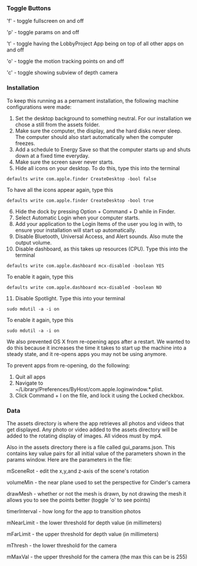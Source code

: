 ### Toggle Buttons

'f' - toggle fullscreen on and off

'p' - toggle params on and off

't' - toggle having the LobbyProject App being on top of all other apps on and off

'o' - toggle the motion tracking points on and off

'c' - toggle showing subview of depth camera

### Installation

To keep this running as a pernament installation, the following machine configurations were made:

1. Set the desktop background to something neutral. For our installation we chose a still from the assets folder.
2. Make sure the computer, the display, and the hard disks never sleep. The computer should also start automatically when the computer freezes.
3. Add a schedule to Energy Save so that the computer starts up and shuts down at a fixed time everyday.
4. Make sure the screen saver never starts.
5. Hide all icons on your desktop. To do this, type this into the terminal
```
defaults write com.apple.finder CreateDesktop -bool false
```
To have all the icons appear again, type this
```
defaults write com.apple.finder CreateDesktop -bool true
```
6. Hide the dock by pressing Option + Command + D while in Finder.
7. Select Automatic Login when your computer starts.
8. Add your application to the Login Items of the user you log in with, to ensure your installation will start up automatically.
9. Disable Bluetooth, Universal Access, and Alert sounds. Also mute the output volume.
10. Disable dashboard, as this takes up resources (CPU). Type this into the terminal
```
defaults write com.apple.dashboard mcx-disabled -boolean YES
```
To enable it again, type this
```
defaults write com.apple.dashboard mcx-disabled -boolean NO
```
11. Disable Spotlight. Type this into your terminal
```
sudo mdutil -a -i on
```
To enable it again, type this
```
sudo mdutil -a -i on
```


We also prevented OS X from re-opening apps after a restart. We wanted to do this because it increases the time it takes to start up the machine into a steady state, and it re-opens apps you may not be using anymore.

To prevent apps from re-opening, do the following:

1. Quit all apps
2. Navigate to ~/Library/Preferences/ByHost/com.apple.loginwindow.*.plist.
3. Click Command + I on the file, and lock it using the Locked checkbox.

### Data
The assets directory is where the app retrieves all photos and videos that get displayed. Any photo or video added to the assets directory will be added to the rotating display of images. All videos must by mp4. 

Also in the assets directory there is a file called gui_params.json. This contains key value pairs for all initial value of the parameters shown in the params window. Here are the parameters in the file:

mSceneRot - edit the x,y,and z-axis of the scene's rotation

volumeMin - the near plane used to set the perspective for Cinder's camera

drawMesh - whether or not the mesh is drawn, by not drawing the mesh it allows you to see the points better (toggle 'o' to see points)

timerInterval - how long for the app to transition photos

mNearLimit - the lower threshold for depth value (in millimeters)

mFarLimit - the upper threshold for depth value (in millimeters)

mThresh - the lower threshold for the camera

mMaxVal - the upper threshold for the camera (the max this can be is 255)

